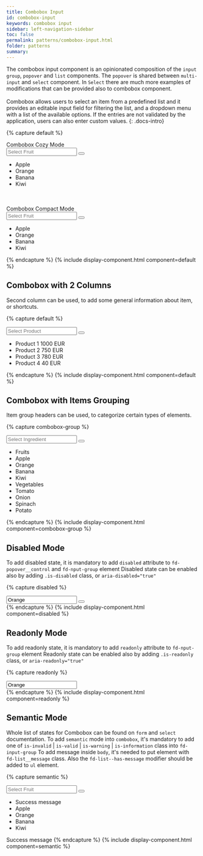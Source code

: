```yaml
---
title: Combobox Input
id: combobox-input
keywords: combobox input
sidebar: left-navigation-sidebar
toc: false
permalink: patterns/combobox-input.html
folder: patterns
summary:
---
```


The combobox input component is an opinionated composition of the `input group`, `popover` and `list` components.
The `popover` is shared between `multi-input` and `select` component. In `Select` there are much more examples of 
modifications that can be provided also to combobox component. <br/><br/>
Combobox allows users to select an item from a predefined list and it provides an editable input field for filtering 
the list, and a dropdown menu with a list of the available options. If the entries are not validated by the application,
users can also enter custom values.
{: .docs-intro}

{% capture default %}

<label class="fd-form-label">
    Combobox Cozy Mode
</label>
<br/>
<div class="fd-popover">
  <div class="fd-popover__control" aria-controls="F4GcX348" aria-expanded="false" aria-haspopup="true">
      <div class="fd-input-group fd-input-group--control">
          <input type="text" class="fd-input fd-input-group__input" id="" placeholder="Select Fruit">
          <span class="fd-input-group__addon fd-input-group__addon--button">
              <button class="fd-input-group__button fd-button--light sap-icon--navigation-down-arrow" aria-controls="F4GcX348" aria-expanded="false" aria-haspopup="true"></button>
          </span>
      </div>
  </div>
  <div class="fd-popover__body fd-popover__body--no-arrow fd-popover__body--dropdown fd-popover__body--dropdown-fill" aria-hidden="true" id="F4GcX348">
        <ul class="fd-list fd-list--dropdown" role="listbox">
            <li role="option" tabindex="0" class="fd-list__item is-selected">
                <span class="fd-list__title">
                    <span class="fd-list__bold">App</span>le
                </span>
            </li>
            <li role="option" tabindex="0" class="fd-list__item">
                <span class="fd-list__title">Orange</span>
            </li>
            <li role="option" tabindex="0" class="fd-list__item">
                <span class="fd-list__title">Banana</span>
            </li>
            <li role="option" tabindex="0" class="fd-list__item">
                <span class="fd-list__title">Kiwi</span>
            </li>
        </ul>
  </div>
</div>

<br/>
<br>

<label class="fd-form-label">
    Combobox Compact Mode
</label>
<br>
<div class="fd-popover">
  <div class="fd-popover__control" aria-controls="F4GcX34" aria-expanded="false" aria-haspopup="true">
        <div class="fd-input-group fd-input-group--control">
            <input type="text" class="fd-input fd-input--compact fd-input-group__input" id="" placeholder="Select Fruit">
            <span class="fd-input-group__addon fd-input-group__addon--compact fd-input-group__addon--button">
                <button class="fd-input-group__button fd-button--compact fd-button--light sap-icon--navigation-down-arrow fd-select__button" aria-controls="F4GcX34" aria-expanded="false" aria-haspopup="true"></button>
            </span>
        </div>
    </div>
  <div class="fd-popover__body fd-popover__body--no-arrow fd-popover__body--dropdown fd-popover__body--dropdown-fill" aria-hidden="true" id="F4GcX34">
        <ul class="fd-list fd-list--dropdown fd-list--compact" role="listbox">
            <li role="option" tabindex="0" class="fd-list__item is-selected">
                <span class="fd-list__title">
                    <span class="fd-list__bold">App</span>le
                </span>
            </li>
            <li role="option" tabindex="0" class="fd-list__item">
                <span class="fd-list__title">Orange</span>
            </li>
            <li role="option" tabindex="0" class="fd-list__item">
                <span class="fd-list__title">Banana</span>
            </li>
            <li role="option" tabindex="0" class="fd-list__item">
                <span class="fd-list__title">Kiwi</span>
            </li>
        </ul>
  </div>
</div>
{% endcapture %}
{% include display-component.html component=default %}

## Combobox with 2 Columns
Second column can be used, to add some general information about item, or shortcuts. 

{% capture default %}
<div class="fd-popover">
  <div class="fd-popover__control" aria-controls="F4GRTGLK6" aria-expanded="false" aria-haspopup="true">
      <div class="fd-input-group fd-input-group--control">
          <input type="text" class="fd-input fd-input-group__input" id="" placeholder="Select Product">
          <span class="fd-input-group__addon fd-input-group__addon--button">
              <button class="fd-input-group__button fd-button--light sap-icon--navigation-down-arrow" aria-controls="F4GRTGLK6" aria-expanded="false" aria-haspopup="true"></button>
          </span>
      </div>
  </div>
  <div class="fd-popover__body fd-popover__body--no-arrow fd-popover__body--dropdown fd-popover__body--dropdown-fill" aria-hidden="true" id="F4GRTGLK6">
        <ul class="fd-list fd-list--dropdown" role="listbox">
           <li class="fd-list__item is-selected" role="option" tabindex="0">
               <span class="fd-list__title">Product 1</span>
               <span class="fd-list__secondary">1000 EUR</span>
            </li>
            <li class="fd-list__item" role="option" tabindex="0">
               <span class="fd-list__title">Product 2</span>
               <span class="fd-list__secondary">750 EUR</span>
           </li>
            <li class="fd-list__item" role="option" tabindex="0">
               <span class="fd-list__title">Product 3</span>
               <span class="fd-list__secondary">780 EUR</span>
            </li>
            <li class="fd-list__item" role="option" tabindex="0">
               <span class="fd-list__title">Product 4</span>
               <span class="fd-list__secondary">40 EUR</span>
            </li>
        </ul>
  </div>
</div>
{% endcapture %}
{% include display-component.html component=default %}

## Combobox with Items Grouping
Item group headers can be used, to categorize certain types of elements.

{% capture combobox-group %}
<div class="fd-popover">
  <div class="fd-popover__control" aria-controls="F4GcXLK6" aria-expanded="false" aria-haspopup="true">
      <div class="fd-input-group fd-input-group--control">
          <input type="text" class="fd-input fd-input-group__input" id="" placeholder="Select Ingredient">
          <span class="fd-input-group__addon fd-input-group__addon--button">
              <button class="fd-input-group__button fd-button--light sap-icon--navigation-down-arrow" aria-controls="F4GcXLK6" aria-expanded="false" aria-haspopup="true"></button>
          </span>
      </div>
  </div>
  <div class="fd-popover__body fd-popover__body--no-arrow fd-popover__body--dropdown fd-popover__body--dropdown-fill" aria-hidden="true" id="F4GcXLK6">
        <ul class="fd-list fd-list--dropdown" role="listbox">
            <li class="fd-list__group-header">
                Fruits
            </li>
            <li role="option" tabindex="0" class="fd-list__item is-selected">
                <span class="fd-list__title">Apple</span>
            </li>
            <li role="option" tabindex="0" class="fd-list__item">
                <span class="fd-list__title">Orange</span>
            </li>
            <li role="option" tabindex="0" class="fd-list__item">
                <span class="fd-list__title">Banana</span>
            </li>
            <li role="option" tabindex="0" class="fd-list__item">
                <span class="fd-list__title">Kiwi</span>
            </li>
            <li class="fd-list__group-header">
                Vegetables
            </li>
            <li role="option" tabindex="0" class="fd-list__item">
                <span class="fd-list__title">Tomato</span>
            </li>
            <li role="option" tabindex="0" class="fd-list__item">
                <span class="fd-list__title">Onion</span>
            </li>
            <li role="option" tabindex="0" class="fd-list__item">
                <span class="fd-list__title">Spinach</span>
            </li>
            <li role="option" tabindex="0" class="fd-list__item">
                <span class="fd-list__title">Potato</span>
            </li>
        </ul>
  </div>
</div>
{% endcapture %}
{% include display-component.html component=combobox-group %}

## Disabled Mode
To add disabled state, it is mandatory to add `disabled` attribute to `fd-popover__control` and `fd-nput-group` element
Disabled state can be enabled also by adding `.is-disabled` class, or `aria-disabled="true"` 

{% capture disabled %}
<div class="fd-popover">
  <div class="fd-popover__control" aria-controls="F4GcX348" aria-expanded="false" aria-haspopup="true" aria-disabled="true" disabled>
      <div class="fd-input-group fd-input-group--control" aria-disabled="true" disabled>
          <input type="text" class="fd-input fd-input-group__input" id="" value="Orange" placeholder="Select Fruit">
          <span class="fd-input-group__addon fd-input-group__addon--button">
              <button class="fd-input-group__button fd-button--light sap-icon--navigation-down-arrow fd-select__button"></button>
          </span>
      </div>
  </div>
</div>
{% endcapture %}
{% include display-component.html component=disabled %}



## Readonly Mode
To add readonly state, it is mandatory to add `readonly` attribute to `fd-nput-group` element
Readonly state can be enabled also by adding `.is-readonly` class, or `aria-readonly="true"` 

{% capture readonly %}
<div class="fd-popover">
  <div class="fd-popover__control" aria-controls="F4GcX348" aria-expanded="false" aria-haspopup="false" aria-readonly="true" readonly>
      <input type="text" class="fd-input fd-input-group__input" id="" value="Orange" aria-readonly="true" readonly>
  </div>
</div>
{% endcapture %}
{% include display-component.html component=readonly %}


## Semantic Mode
Whole list of states for Combobox can be found on `form` and `select` documentation.
To add `semantic` mode into `combobox`, it's mandatory to add one of `is-invalid` | `is-valid` | `is-warning` | `is-information` class into `fd-input-group`
To add message inside `body`, it's needed to put element with `fd-list__message` class.
Also the `fd-list--has-message` modifier should be added to `ul` element.

{% capture semantic %}
<div class="fd-popover">
  <div class="fd-popover__control" aria-controls="F4GcEX34" aria-expanded="false" aria-haspopup="true">
            <div class="fd-input-group fd-input-group--control is-valid">
                <input type="text" class="fd-input fd-input--compact fd-input-group__input" id="" placeholder="Select Fruit">
                <span class="fd-input-group__addon fd-input-group__addon--compact fd-input-group__addon--button">
                    <button class="fd-input-group__button fd-button--compact fd-button--light sap-icon--navigation-down-arrow fd-select__button" 
                    aria-controls="F4GcEX34" aria-expanded="false" aria-haspopup="true"></button>
                </span>
            </div>
        </div>
  <div class="fd-popover__body fd-popover__body--no-arrow fd-popover__body--dropdown fd-popover__body--dropdown-fill" aria-hidden="true" id="F4GcEX34">
        <ul class="fd-list fd-list--has-message fd-list--dropdown fd-list--compact" role="listbox">
            <li class="fd-list__message fd-list__message--success">Success message</li>
            <li role="option" tabindex="0" class="fd-list__item is-selected">
                <span class="fd-list__title">
                    <span class="fd-list__bold">App</span>le
                </span>
            </li>
            <li role="option" tabindex="0" class="fd-list__item">
                <span class="fd-list__title">Orange</span>
            </li>
            <li role="option" tabindex="0" class="fd-list__item">
                <span class="fd-list__title">Banana</span>
            </li>
            <li role="option" tabindex="0" class="fd-list__item">
                <span class="fd-list__title">Kiwi</span>
            </li>
        </ul>
  </div>
</div>
<span class="fd-form-message fd-form-message--static fd-form-message--success">Success message</span>
{% endcapture %}
{% include display-component.html component=semantic %}
